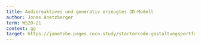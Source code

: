 ```yaml
---
title: Audioreaktives und generativ erzeugtes 3D-Modell
author: Jonas Anetzberger
term: WS20-21
context: gg
target: https://janetzbe.pages.coco.study/startercode-gestaltungsportfolio-2020/
---
```


